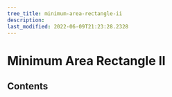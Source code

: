 ```yaml
---
tree_title: minimum-area-rectangle-ii
description: 
last_modified: 2022-06-09T21:23:28.2328
---
```


# Minimum Area Rectangle II

## Contents

